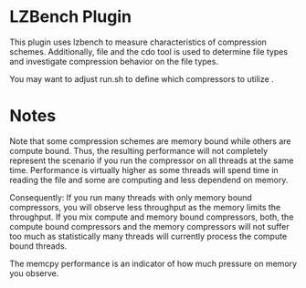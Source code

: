# LZBench Plugin

This plugin uses lzbench to measure characteristics of compression schemes.
Additionally, file and the cdo tool is used to determine file types and investigate compression behavior on the file types.

You may want to adjust run.sh to define which compressors to utilize .

# Notes

Note that some compression schemes are memory bound while others are compute bound.
Thus, the resulting performance will not completely represent the scenario if you run the compressor on all threads at the same time.
Performance is virtually higher as some threads will spend time in reading the file and some are computing and less dependend on memory.

Consequently:
If you run many threads with only memory bound compressors, you will observe less throughput as the memory limits the throughput.
If you mix compute and memory bound compressors, both, the compute bound compressors and the memory compressors will not suffer too much as statistically many threads will currently process the compute bound threads.

The memcpy performance is an indicator of how much pressure on memory you observe.
